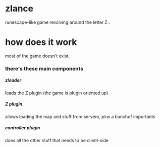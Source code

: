 # zlance
runescape-like game revolving around the letter Z..
# how does it work
most of the game doesn't exist.
### there's these main components 
##### zloader
loads the Z plugin (the game is plugin oriented up)
##### Z plugin
allows loading the map and stuff from servero, plus a bunchof importants
##### controller plugin
does all the other stuff that needs to be client-side
